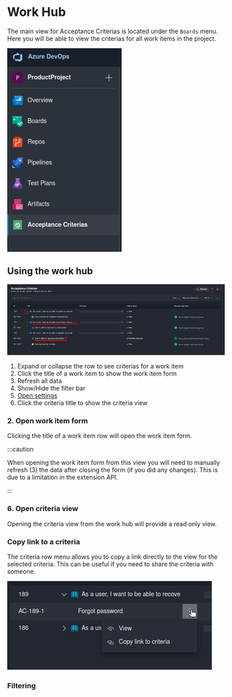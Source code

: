# Work Hub

The main view for Acceptance Criterias is located under the `Boards` menu. Here you will be able to view the criterias for all work items in the project.

![](/img/acceptance-criterias/nav-menu.png)

## Using the work hub

![](/img/acceptance-criterias/work-hub.png)

1. Expand or collapse the row to see criterias for a work item
2. Click the title of a work item to show the work item form
3. Refresh all data
4. Show/Hide the filter bar
5. [Open settings](./settings/index)
6. Click the criteria title to show the criteria view

### 2. Open work item form

Clicking the title of a work item row will open the work item form.

:::caution

When opening the work item form from this view you will need to manually refresh (3) the data after closing the form (if you did any changes).
This is due to a limitation in the extension API.

:::

### 6. Open criteria view

Opening the criteria view from the work hub will provide a read only view.

### Copy link to a criteria

The criteria row menu allows you to copy a link directly to the view for the selected criteria. This can be useful if you need to share the criteria with someone.

![](/img/acceptance-criterias/copy-criteria-link.png)

### Filtering
